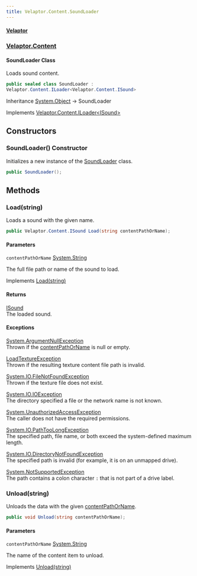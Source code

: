 ```yaml
---
title: Velaptor.Content.SoundLoader
---
```


#### [Velaptor](Namespaces.md 'Velaptor Namespaces')
### [Velaptor.Content](Velaptor.Content.md 'Velaptor.Content')

#### SoundLoader Class

Loads sound content.

```csharp
public sealed class SoundLoader :
Velaptor.Content.ILoader<Velaptor.Content.ISound>
```

Inheritance [System.Object](https://docs.microsoft.com/en-us/dotnet/api/System.Object 'System.Object') → SoundLoader

Implements [Velaptor.Content.ILoader&lt;](Velaptor.Content.ILoader_T_.md 'Velaptor.Content.ILoader<T>')[ISound](Velaptor.Content.ISound.md 'Velaptor.Content.ISound')[&gt;](Velaptor.Content.ILoader_T_.md 'Velaptor.Content.ILoader<T>')
## Constructors

<a name='Velaptor.Content.SoundLoader.SoundLoader()'></a>

### SoundLoader() Constructor

Initializes a new instance of the [SoundLoader](Velaptor.Content.SoundLoader.md 'Velaptor.Content.SoundLoader') class.

```csharp
public SoundLoader();
```
## Methods

<a name='Velaptor.Content.SoundLoader.Load(string)'></a>

### Load(string) 

Loads a sound with the given name.

```csharp
public Velaptor.Content.ISound Load(string contentPathOrName);
```
#### Parameters

<a name='Velaptor.Content.SoundLoader.Load(string).contentPathOrName'></a>

`contentPathOrName` [System.String](https://docs.microsoft.com/en-us/dotnet/api/System.String 'System.String')

The full file path or name of the sound to load.

Implements [Load(string)](Velaptor.Content.ILoader_T_.md#Velaptor.Content.ILoader_T_.Load(string) 'Velaptor.Content.ILoader<T>.Load(string)')

#### Returns
[ISound](Velaptor.Content.ISound.md 'Velaptor.Content.ISound')  
The loaded sound.

#### Exceptions

[System.ArgumentNullException](https://docs.microsoft.com/en-us/dotnet/api/System.ArgumentNullException 'System.ArgumentNullException')  
Thrown if the [contentPathOrName](Velaptor.Content.SoundLoader.md#Velaptor.Content.SoundLoader.Load(string).contentPathOrName 'Velaptor.Content.SoundLoader.Load(string).contentPathOrName') is null or empty.

[LoadTextureException](Velaptor.Content.Exceptions.LoadTextureException.md 'Velaptor.Content.Exceptions.LoadTextureException')  
Thrown if the resulting texture content file path is invalid.

[System.IO.FileNotFoundException](https://docs.microsoft.com/en-us/dotnet/api/System.IO.FileNotFoundException 'System.IO.FileNotFoundException')  
Thrown if the texture file does not exist.

[System.IO.IOException](https://docs.microsoft.com/en-us/dotnet/api/System.IO.IOException 'System.IO.IOException')  
The directory specified a file or the network name is not known.

[System.UnauthorizedAccessException](https://docs.microsoft.com/en-us/dotnet/api/System.UnauthorizedAccessException 'System.UnauthorizedAccessException')  
The caller does not have the required permissions.

[System.IO.PathTooLongException](https://docs.microsoft.com/en-us/dotnet/api/System.IO.PathTooLongException 'System.IO.PathTooLongException')  
The specified path, file name, or both exceed the system-defined maximum length.

[System.IO.DirectoryNotFoundException](https://docs.microsoft.com/en-us/dotnet/api/System.IO.DirectoryNotFoundException 'System.IO.DirectoryNotFoundException')  
The specified path is invalid (for example, it is on an unmapped drive).

[System.NotSupportedException](https://docs.microsoft.com/en-us/dotnet/api/System.NotSupportedException 'System.NotSupportedException')  
The path contains a colon character `:` that is not part of a drive label.

<a name='Velaptor.Content.SoundLoader.Unload(string)'></a>

### Unload(string) 

Unloads the data with the given [contentPathOrName](Velaptor.Content.SoundLoader.md#Velaptor.Content.SoundLoader.Unload(string).contentPathOrName 'Velaptor.Content.SoundLoader.Unload(string).contentPathOrName').

```csharp
public void Unload(string contentPathOrName);
```
#### Parameters

<a name='Velaptor.Content.SoundLoader.Unload(string).contentPathOrName'></a>

`contentPathOrName` [System.String](https://docs.microsoft.com/en-us/dotnet/api/System.String 'System.String')

The name of the content item to unload.

Implements [Unload(string)](Velaptor.Content.ILoader_T_.md#Velaptor.Content.ILoader_T_.Unload(string) 'Velaptor.Content.ILoader<T>.Unload(string)')